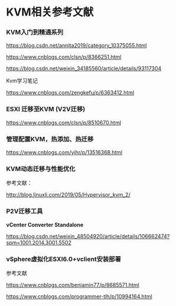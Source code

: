 # KVM相关参考文献

### KVM入门到精通系列

https://blog.csdn.net/annita2019/category_10375055.html



https://www.cnblogs.com/clsn/p/8366251.html

https://blog.csdn.net/weixin_34185560/article/details/93117304



Kvm学习笔记


https://www.cnblogs.com/zengkefu/p/6363412.html





### ESXI 迁移至KVM (V2V迁移)

https://www.cnblogs.com/clsn/p/8510670.html



### 管理配置KVM，热添加、热迁移

<https://www.cnblogs.com/yihr/p/13516368.html>



### KVM动态迁移与性能优化



参考文献：


http://blog.linuxli.com/2019/05/Hypervisor_kvm_2/



### P2V迁移工具


**vCenter Converter Standalone** 

https://blog.csdn.net/weixin_48504920/article/details/106662474?spm=1001.2014.3001.5502




### vSphere虚拟化ESXI6.0+vclient安装部署

参考文献

https://www.cnblogs.com/benjamin77/p/8685571.html



https://www.cnblogs.com/programmer-tlh/p/10994164.html